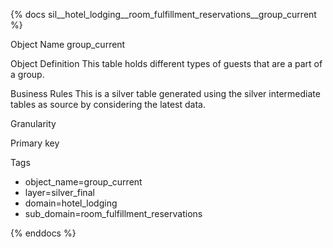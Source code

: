 {% docs sil__hotel_lodging__room_fulfillment_reservations__group_current %}

Object Name
group_current

Object Definition
This table holds different types of guests that are a part of a group.

Business Rules
This is a silver table generated using the silver intermediate tables as source by considering the latest data.

Granularity

Primary key

Tags
- object_name=group_current
- layer=silver_final
- domain=hotel_lodging
- sub_domain=room_fulfillment_reservations

{% enddocs %}
